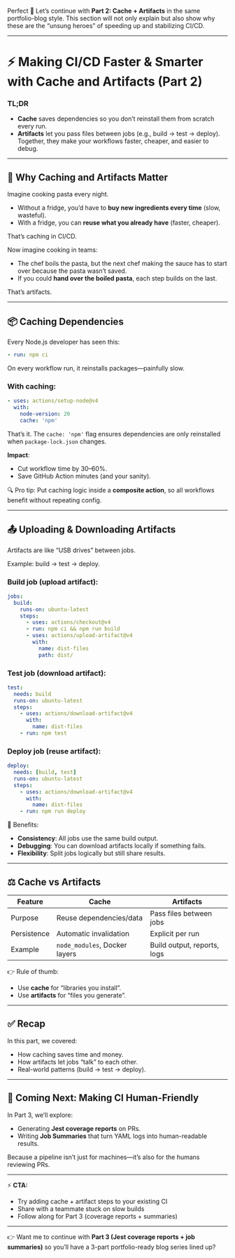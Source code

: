 Perfect 🙌 Let’s continue with **Part 2: Cache + Artifacts** in the same
portfolio-blog style. This section will not only explain but also show why these
are the “unsung heroes” of speeding up and stabilizing CI/CD.

---

# ⚡ Making CI/CD Faster & Smarter with Cache and Artifacts (Part 2)

### TL;DR

- **Cache** saves dependencies so you don’t reinstall them from scratch every
  run.
- **Artifacts** let you pass files between jobs (e.g., build → test → deploy).
  Together, they make your workflows faster, cheaper, and easier to debug.

---

## 🚀 Why Caching and Artifacts Matter

Imagine cooking pasta every night.

- Without a fridge, you’d have to **buy new ingredients every time** (slow,
  wasteful).
- With a fridge, you can **reuse what you already have** (faster, cheaper).

That’s caching in CI/CD.

Now imagine cooking in teams:

- The chef boils the pasta, but the next chef making the sauce has to start over
  because the pasta wasn’t saved.
- If you could **hand over the boiled pasta**, each step builds on the last.

That’s artifacts.

---

## 📦 Caching Dependencies

Every Node.js developer has seen this:

```yaml
- run: npm ci
```

On every workflow run, it reinstalls packages—painfully slow.

### With caching:

```yaml
- uses: actions/setup-node@v4
  with:
    node-version: 20
    cache: 'npm'
```

That’s it. The `cache: 'npm'` flag ensures dependencies are only reinstalled
when `package-lock.json` changes.

**Impact**:

- Cut workflow time by 30–60%.
- Save GitHub Action minutes (and your sanity).

🔍 Pro tip: Put caching logic inside a **composite action**, so all workflows
benefit without repeating config.

---

## 📤 Uploading & Downloading Artifacts

Artifacts are like “USB drives” between jobs.

Example: build → test → deploy.

### Build job (upload artifact):

```yaml
jobs:
  build:
    runs-on: ubuntu-latest
    steps:
      - uses: actions/checkout@v4
      - run: npm ci && npm run build
      - uses: actions/upload-artifact@v4
        with:
          name: dist-files
          path: dist/
```

### Test job (download artifact):

```yaml
test:
  needs: build
  runs-on: ubuntu-latest
  steps:
    - uses: actions/download-artifact@v4
      with:
        name: dist-files
    - run: npm test
```

### Deploy job (reuse artifact):

```yaml
deploy:
  needs: [build, test]
  runs-on: ubuntu-latest
  steps:
    - uses: actions/download-artifact@v4
      with:
        name: dist-files
    - run: npm run deploy
```

🔑 Benefits:

- **Consistency**: All jobs use the same build output.
- **Debugging**: You can download artifacts locally if something fails.
- **Flexibility**: Split jobs logically but still share results.

---

## ⚖️ Cache vs Artifacts

| Feature     | Cache                         | Artifacts                   |
| ----------- | ----------------------------- | --------------------------- |
| Purpose     | Reuse dependencies/data       | Pass files between jobs     |
| Persistence | Automatic invalidation        | Explicit per run            |
| Example     | `node_modules`, Docker layers | Build output, reports, logs |

👉 Rule of thumb:

- Use **cache** for “libraries you install”.
- Use **artifacts** for “files you generate”.

---

## ✅ Recap

In this part, we covered:

- How caching saves time and money.
- How artifacts let jobs “talk” to each other.
- Real-world patterns (build → test → deploy).

---

## 📌 Coming Next: Making CI Human-Friendly

In Part 3, we’ll explore:

- Generating **Jest coverage reports** on PRs.
- Writing **Job Summaries** that turn YAML logs into human-readable results.

Because a pipeline isn’t just for machines—it’s also for the humans reviewing
PRs.

---

⚡ **CTA:**

- Try adding cache + artifact steps to your existing CI
- Share with a teammate stuck on slow builds
- Follow along for Part 3 (coverage reports + summaries)

---

👉 Want me to continue with **Part 3 (Jest coverage reports + job summaries)**
so you’ll have a 3-part portfolio-ready blog series lined up?
